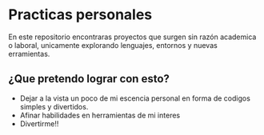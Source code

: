 # Practicas personales

En este repositorio encontraras proyectos que surgen sin razón academica o laboral, unicamente explorando lenguajes, entornos y nuevas erramientas. 

## ¿Que pretendo lograr con esto?
- Dejar a la vista un poco de mi escencia personal en forma de codigos simples y divertidos. 
- Afinar habilidades en herramientas de mi interes
- Divertirme!! 